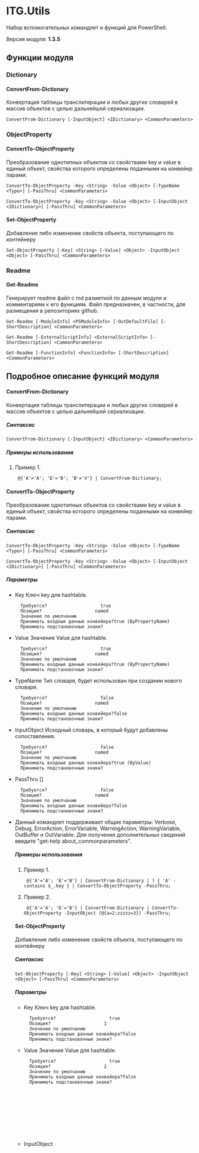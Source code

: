 ﻿ITG.Utils
=========

Набор вспомогательных командлет и функций для PowerShell.

Версия модуля: **1.3.5**

Функции модуля
--------------
			
### Dictionary
			
#### ConvertFrom-Dictionary

Конвертация таблицы транслитерации и любых других словарей в массив объектов
с целью дальнейшей сериализации.
	
	ConvertFrom-Dictionary [-InputObject] <IDictionary> <CommonParameters>
			
### ObjectProperty
			
#### ConvertTo-ObjectProperty

Преобразование однотипных объектов со свойствами key и value в единый объект,
свойства которого определены поданными на конвейер парами.
	
	ConvertTo-ObjectProperty -Key <String> -Value <Object> [-TypeName <Type>] [-PassThru] <CommonParameters>
	
	ConvertTo-ObjectProperty -Key <String> -Value <Object> [-InputObject <IDictionary>] [-PassThru] <CommonParameters>
			
#### Set-ObjectProperty

Добавление либо изменение свойств объекта, поступающего по контейнеру
	
	Set-ObjectProperty [-Key] <String> [-Value] <Object> -InputObject <Object> [-PassThru] <CommonParameters>
			
### Readme
			
#### Get-Readme

Генерирует readme файл с md разметкой по данным модуля и комментариям к его функциям. 
Файл предназначен, в частности, для размещения в репозиториях github.
	
	Get-Readme [-ModuleInfo] <PSModuleInfo> [-OutDefaultFile] [-ShortDescription] <CommonParameters>
	
	Get-Readme [-ExternalScriptInfo] <ExternalScriptInfo> [-ShortDescription] <CommonParameters>
	
	Get-Readme [-FunctionInfo] <FunctionInfo> [-ShortDescription] <CommonParameters>

Подробное описание функций модуля
---------------------------------
			
#### ConvertFrom-Dictionary

Конвертация таблицы транслитерации и любых других словарей в массив объектов
с целью дальнейшей сериализации.

##### Синтаксис
	
	ConvertFrom-Dictionary [-InputObject] <IDictionary> <CommonParameters>

##### Примеры использования	

1. Пример 1.

		@{'А'='A'; 'Б'='B'; 'В'='V'} | ConvertFrom-Dictionary;
			
#### ConvertTo-ObjectProperty

Преобразование однотипных объектов со свойствами key и value в единый объект,
свойства которого определены поданными на конвейер парами.

##### Синтаксис
	
	ConvertTo-ObjectProperty -Key <String> -Value <Object> [-TypeName <Type>] [-PassThru] <CommonParameters>
	
	ConvertTo-ObjectProperty -Key <String> -Value <Object> [-InputObject <IDictionary>] [-PassThru] <CommonParameters>

##### Параметры	

- Key <String>
        Ключ key для hashtable.
        
        Требуется?                    true
        Позиция?                    named
        Значение по умолчанию                
        Принимать входные данные конвейера?true (ByPropertyName)
        Принимать подстановочные знаки?
        
- Value <Object>
        Значение Value для hashtable.
        
        Требуется?                    true
        Позиция?                    named
        Значение по умолчанию                
        Принимать входные данные конвейера?true (ByPropertyName)
        Принимать подстановочные знаки?
        
- TypeName <Type>
        Тип словаря, будет использован при создании нового словаря.
        
        Требуется?                    false
        Позиция?                    named
        Значение по умолчанию                
        Принимать входные данные конвейера?false
        Принимать подстановочные знаки?
        
- InputObject <IDictionary>
        Исходный словарь, в который будут добавлены сопоставления.
        
        Требуется?                    false
        Позиция?                    named
        Значение по умолчанию                
        Принимать входные данные конвейера?true (ByValue)
        Принимать подстановочные знаки?
        
- PassThru [<SwitchParameter>]
        
        Требуется?                    false
        Позиция?                    named
        Значение по умолчанию                
        Принимать входные данные конвейера?false
        Принимать подстановочные знаки?
        
- <CommonParameters>
        Данный командлет поддерживает общие параметры: Verbose, Debug,
        ErrorAction, ErrorVariable, WarningAction, WarningVariable,
        OutBuffer и OutVariable. Для получения дополнительных сведений введите
        "get-help about_commonparameters".





##### Примеры использования	

1. Пример 1.

		@{'А'='A'; 'Б'='B'} | ConvertFrom-Dictionary | ? { 'А' -contains $_.key } | ConvertTo-ObjectProperty -PassThru;

2. Пример 2.

		@{'А'='A'; 'Б'='B'} | ConvertFrom-Dictionary | ConvertTo-ObjectProperty -InputObject (@{a=2;zzzzz=3}) -PassThru;
			
#### Set-ObjectProperty

Добавление либо изменение свойств объекта, поступающего по контейнеру

##### Синтаксис
	
	Set-ObjectProperty [-Key] <String> [-Value] <Object> -InputObject <Object> [-PassThru] <CommonParameters>

##### Параметры	

- Key <String>
        Ключ key для hashtable.
        
        Требуется?                    true
        Позиция?                    1
        Значение по умолчанию                
        Принимать входные данные конвейера?false
        Принимать подстановочные знаки?
        
- Value <Object>
        Значение Value для hashtable.
        
        Требуется?                    true
        Позиция?                    2
        Значение по умолчанию                
        Принимать входные данные конвейера?false
        Принимать подстановочные знаки?
        
- InputObject <Object>
        Исходный словарь, в который будут добавлены сопоставления.
        
        Требуется?                    true
        Позиция?                    named
        Значение по умолчанию                
        Принимать входные данные конвейера?true (ByValue)
        Принимать подстановочные знаки?
        
- PassThru [<SwitchParameter>]
        
        Требуется?                    false
        Позиция?                    named
        Значение по умолчанию                
        Принимать входные данные конвейера?false
        Принимать подстановочные знаки?
        
- <CommonParameters>
        Данный командлет поддерживает общие параметры: Verbose, Debug,
        ErrorAction, ErrorVariable, WarningAction, WarningVariable,
        OutBuffer и OutVariable. Для получения дополнительных сведений введите
        "get-help about_commonparameters".





##### Примеры использования	

1. Добавляем в hashtable (можно и PSObject) свойство zz со значением 3.

		@{'А'='A'; 'Б'='B'; 'В'='V'} | Set-ObjectProperty -key zz -value 3 -PassThru

2. Пример 2.

		Set-ObjectProperty -InputObject $test -key prop -value 'val' -PassThru;
			
#### Get-Readme

Генерирует readme файл с md разметкой по данным модуля и комментариям к его функциям. 
Файл предназначен, в частности, для размещения в репозиториях github.

##### Синтаксис
	
	Get-Readme [-ModuleInfo] <PSModuleInfo> [-OutDefaultFile] [-ShortDescription] <CommonParameters>
	
	Get-Readme [-ExternalScriptInfo] <ExternalScriptInfo> [-ShortDescription] <CommonParameters>
	
	Get-Readme [-FunctionInfo] <FunctionInfo> [-ShortDescription] <CommonParameters>

##### Параметры	

- ModuleInfo <PSModuleInfo>
        Описатель модуля
        
        Требуется?                    true
        Позиция?                    1
        Значение по умолчанию                
        Принимать входные данные конвейера?true (ByValue)
        Принимать подстановочные знаки?
        
- OutDefaultFile [<SwitchParameter>]
        
        Требуется?                    false
        Позиция?                    named
        Значение по умолчанию                
        Принимать входные данные конвейера?false
        Принимать подстановочные знаки?
        
- ExternalScriptInfo <ExternalScriptInfo>
        Описатель внешнего сценария
        
        Требуется?                    true
        Позиция?                    1
        Значение по умолчанию                
        Принимать входные данные конвейера?true (ByValue)
        Принимать подстановочные знаки?
        
- FunctionInfo <FunctionInfo>
        Описатель внешнего сценария
        
        Требуется?                    true
        Позиция?                    1
        Значение по умолчанию                
        Принимать входные данные конвейера?true (ByValue)
        Принимать подстановочные знаки?
        
- ShortDescription [<SwitchParameter>]
        
        Требуется?                    false
        Позиция?                    named
        Значение по умолчанию                
        Принимать входные данные конвейера?false
        Принимать подстановочные знаки?
        
- <CommonParameters>
        Данный командлет поддерживает общие параметры: Verbose, Debug,
        ErrorAction, ErrorVariable, WarningAction, WarningVariable,
        OutBuffer и OutVariable. Для получения дополнительных сведений введите
        "get-help about_commonparameters".





##### Примеры использования	

1. Генерация readme.md файла для модуля `ITG.Yandex.DnsServer` 
в текущем каталоге.

		Get-Module 'ITG.Yandex.DnsServer' | Get-Readme | Out-File -Path 'readme.md' -Encoding 'UTF8' -Width 1024;

2. Генерация readme.md файла для модуля `ITG.Yandex.DnsServer` 
в каталоге модуля.

		Get-Module 'ITG.Yandex.DnsServer' | Get-Readme -OutDefaultFile;

##### Связанные ссылки

- [MarkDown (md) Syntax](http://daringfireball.net/projects/markdown/syntax)
- [about_comment_based_help](http://technet.microsoft.com/ru-ru/library/dd819489.aspx)
- [Написание справки для командлетов](http://go.microsoft.com/fwlink/?LinkID=123415)
